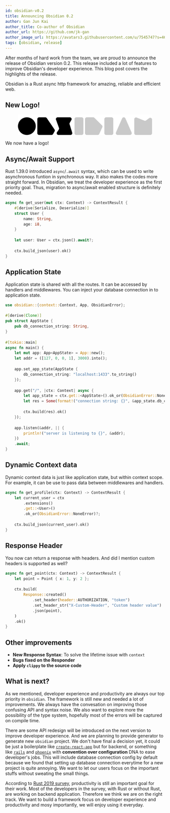 ```yaml
---
id: obsidian-v0.2
title: Announcing Obsidian 0.2
author: Gan Jun Kai
author_title: Co-author of Obsidian
author_url: https://github.com/jk-gan
author_image_url: https://avatars3.githubusercontent.com/u/7545747?s=460&u=ecd6fc8fcb20d3913c42489a1cbc9c1a5cb1aec0&v=4
tags: [obsidian, release]
---
```


After months of hard work from the team, we are proud to announce the release of Obsidian version 0.2. This release included a lot of features to improve Obsidian's developer experience. This blog post covers the highlights of the release.

Obsidian is a Rust async http framework for amazing, reliable and efficient web.

<!--truncate-->

## New Logo!

<figure>
  <img width="550" src="/blog/assets/obsidian.svg" alt="Screenshot of Obsidian logo" />
</figure>

We now have a logo!

## Async/Await Support
Rust 1.39.0 introduced `async`/`.await` syntax, which can be used to write asynchronous funtion in synchronous way. It also makes the codes more straight forward. In Obsidian, we treat the developer experience as the first priority goal. Thus, migration to async/await enabled structure is definitely needed.

```rust
async fn get_user(mut ctx: Context) -> ContextResult {
    #[derive(Serialize, Deserialize)]
    struct User {
        name: String,
        age: i8,
    }

    let user: User = ctx.json().await?;

    ctx.build_json(user).ok()
}
```

## Application State

Application state is shared with all the routes. It can be accessed by handlers and middlewares. You can inject your database connection in to application state.

```rust
use obsidian::{context::Context, App, ObsidianError};

#[derive(Clone)]
pub struct AppState {
    pub db_connection_string: String,
}

#[tokio::main]
async fn main() {
    let mut app: App<AppState> = App::new();
    let addr = ([127, 0, 0, 1], 3000).into();

    app.set_app_state(AppState {
        db_connection_string: "localhost:1433".to_string()
    });

    app.get("/", |ctx: Context| async {
        let app_state = ctx.get::<AppState>().ok_or(ObsidianError::NoneError)?;
        let res = Some(format!("connection string: {}", &app_state.db_connection_string));

        ctx.build(res).ok()
    });

    app.listen(&addr, || {
        println!("server is listening to {}", &addr);
    })
    .await;
}
```

## Dynamic Context data
Dynamic context data is just like application state, but within context scope. For example, it can be use to pass data between middlewares and handlers.

```rust
async fn get_profile(ctx: Context) -> ContextResult {
    let current_user = ctx
        .extensions()
        .get::<User>()
        .ok_or(ObsidianError::NoneError)?;

    ctx.build_json(current_user).ok()
}
```

## Response Header
You now can return a response with headers. And did I mention custom headers is supported as well?  

```rust
async fn get_point(ctx: Context) -> ContextResult {
    let point = Point { x: 1, y: 2 };

    ctx.build(
        Response::created()
            .set_header(header::AUTHORIZATION, "token")
            .set_header_str("X-Custom-Header", "Custom header value")
            .json(point),
    )
    .ok()
}
```

## Other improvements
- **New Response Syntax**: To solve the lifetime issue with `context`
- **Bugs fixed on the Responder**
- **Apply `clippy` to the source code**

## What is next?
As we mentioned, developer experience and productivity are always our top priority in `obsidian`. The framework is still new and needed a lot of improvements. We always have the convesation on improving those confusing API and syntax noise. We also want to explore more the possibility of the type system, hopefully most of the errors will be captured on compile time.

There are some API redesign will be introduced on the next version to improve developer experience. And we are planning to provide generator to generate new `obsidian` project. We don't have final a decision yet, it could be just a boilerplate like [`create-react-app`](https://create-react-app.dev/) but for backend, or something like [`rails`](https://rubyonrails.org/) and [`phoenix`](https://www.phoenixframework.org/) with **convention over configuration** DNA to ease developer's jobs. This will include database connection config by default because we found that setting up database connection everytime for a new project is quite annoying. We want to let our users focus on the important stuffs without sweating the small things.

According to [Rust 2019 survey](https://blog.rust-lang.org/2020/04/17/Rust-survey-2019.html), productivity is still an important goal for their work. Most of the developers in the survey, with Rust or without Rust, are working on backend application. Therefore we think we are on the right track. We want to build a framework focus on developer experience and productivity and mosy importantly, we will enjoy using it everyday. 
